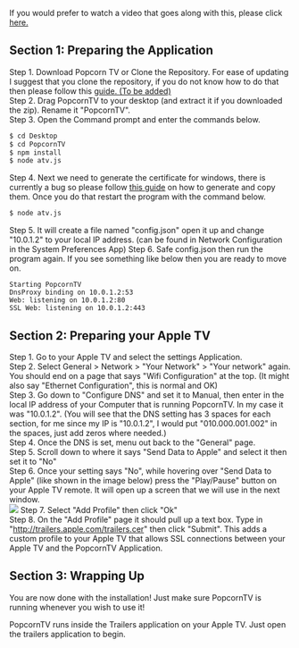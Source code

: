 If you would prefer to watch a video that goes along with this, please click [here.](https://www.youtube.com/watch?v=x_A58Ttvjd0)
## Section 1: Preparing the Application

Step 1. Download Popcorn TV or Clone the Repository. For ease of updating I suggest that you clone the repository, if you do not know how to do that then please follow this [guide. (To be added)]()  
Step 2. Drag PopcornTV to your desktop (and extract it if you downloaded the zip). Rename it "PopcornTV".  
Step 3. Open the Command prompt and enter the commands below.
```sh
$ cd Desktop
$ cd PopcornTV
$ npm install
$ node atv.js
```
Step 4. Next we need to generate the certificate for windows, there is currently a bug so please follow [this guide](https://github.com/OstlerDev/PopcornTV/issues/11#issuecomment-107713666) on how to generate and copy them. Once you do that restart the program with the command below.
```sh
$ node atv.js
```
Step 5. It will create a file named "config.json" open it up and change "10.0.1.2" to your local IP address. (can be found in Network Configuration in the System Preferences App)
Step 6. Safe config.json then run the program again. If you see something like below then you are ready to move on.
```
Starting PopcornTV
DnsProxy binding on 10.0.1.2:53
Web: listening on 10.0.1.2:80
SSL Web: listening on 10.0.1.2:443
```

## Section 2: Preparing your Apple TV

Step 1. Go to your Apple TV and select the settings Application.  
Step 2. Select General > Network > "Your Network" > "Your network" again. You should end on a page that says "Wifi Configuration" at the top. (It might also say "Ethernet Configuration", this is normal and OK)  
Step 3. Go down to "Configure DNS" and set it to Manual, then enter in the local IP address of your Computer that is running PopcornTV. In my case it was "10.0.1.2". (You will see that the DNS setting has 3 spaces for each section, for me since my IP is "10.0.1.2", I would put "010.000.001.002" in the spaces, just add zeros where needed.)  
Step 4. Once the DNS is set, menu out back to the "General" page.  
Step 5. Scroll down to where it says "Send Data to Apple" and select it then set it to "No"  
Step 6. Once your setting says "No", while hovering over "Send Data to Apple" (like shown in the image below) press the "Play/Pause" button on your Apple TV remote. It will open up a screen that we will use in the next window.  
![](http://i.imgur.com/ZUwdFkq.jpg)
Step 7. Select "Add Profile" then click "Ok"  
Step 8. On the "Add Profile" page it should pull up a text box. Type in "http://trailers.apple.com/trailers.cer" then click "Submit". This adds a custom profile to your Apple TV that allows SSL connections between your Apple TV and the PopcornTV Application.  

## Section 3: Wrapping Up

You are now done with the installation! Just make sure PopcornTV is running whenever you wish to use it!

PopcornTV runs inside the Trailers application on your Apple TV. Just open the trailers application to begin.
